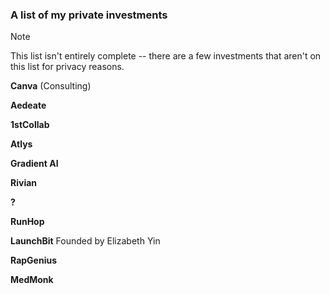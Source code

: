 ### A list of my private investments

> [!NOTE]
> This list isn't entirely complete -- there are a few investments that aren't on this list for privacy reasons.

**Canva** (Consulting)

**Aedeate**

**1stCollab**

**Atlys**

**Gradient AI**

**Rivian**

**?**

**RunHop**

**LaunchBit** Founded by Elizabeth Yin

**RapGenius**

**MedMonk**
